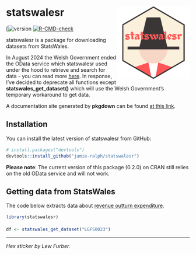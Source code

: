 # statswalesr <a href='https://jamie-ralph.github.io/statswalesr/'><img src="man/figures/statswalesr.png" align="right" width="200"/></a>

<!-- badges: start -->

\[![version](https://img.shields.io/badge/version-1.2.3-blue)
[![R-CMD-check](https://github.com/jamie-ralph/statswalesr/workflows/R-CMD-check/badge.svg)](https://github.com/jamie-ralph/statswalesr/actions)

<!-- badges: end -->

statswalesr is a package for downloading datasets from StatsWales.

In August 2024 the Welsh Government ended the OData service which
statswalesr used under the hood to retrieve and search for data - you
can read more
[here](https://digitalanddata.blog.gov.wales/2024/08/19/further-update-for-statswales-odata-users/).
In response, I’ve decided to deprecate all functions except
**statswales_get_dataset()** which will use the Welsh Government’s
temporary workaround to get data.

A documentation site generated by **pkgdown** can be found [at this
link](https://jamie-ralph.github.io/statswalesr/).

## Installation

You can install the latest version of statswalesr from GitHub:

``` r
# install.packages("devtools")
devtools::install_github("jamie-ralph/statswalesr")
```

**Please note**: The current version of this package (0.2.0) on CRAN
still relies on the old OData service and will not work.

## Getting data from StatsWales

The code below extracts data about [revenue outturn
expenditure](https://statswales.gov.wales/Catalogue/Local-Government/Finance/Revenue/Outturn/revenueoutturnexpenditure-by-authority).

``` r
library(statswalesr)

df <- statswales_get_dataset("LGFS0023")
```

------------------------------------------------------------------------

*Hex sticker by Lew Furber.*
